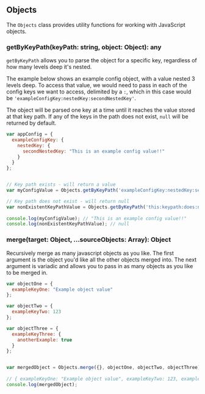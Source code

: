 
## Objects  
  
 The `Objects` class provides utility functions for working with JavaScript objects.     

### getByKeyPath(keyPath: string, object: Object): any  
  
`getByKeyPath` allows you to parse the object for a specific key, regardless of how many levels deep it's nested.  
  
The example below shows an example config object, with a  value nested 3 levels deep. To access that value, we would need to pass in each of the config keys we want to access, delimited by a `:`, which in this case would be `'exampleConfigKey:nestedKey:secondNestedKey'`.  
  
The object will be parsed one key at a time until it reaches the value stored at that key path. If any of the keys in the path does not exist, `null` will be returned by default.
  
```javascript
var appConfig = {  
  exampleConfigKey: {
    nestedKey: {    
      secondNestedKey: "This is an example config value!!"  
    } 
  }
};    


// Key path exists - will return a value
var myConfigValue = Objects.getByKeyPath('exampleConfigKey:nestedKey:secondNestedKey', appConfig);

// Key path does not exist - will return null
var nonExistentKeyPathValue = Objects.getByKeyPath('this:keypath:does:not:exist', appConfig);  
  
console.log(myConfigValue); // "This is an example config value!!"
console.log(nonExistentKeyPathValue); // null  
```


### merge(target: Object, ...sourceObjects: Array): Object  
  
Recursively merge as many javascript objects as you like. 
The first argument is the object you'd like all the other objects
merged into. The next argument is variadic and allows you to pass
in as many objects as you like to be merged in.

```javascript
var objectOne = {  
  exampleKeyOne: "Example object value"
};

var objectTwo = {  
  exampleKeyTwo: 123
};

var objectThree = {  
  exampleKeyThree: {
    anotherExample: true
  }
};


var mergedObject = Objects.merge({}, objectOne, objectTwo, objectThree);  
  
// { exampleKeyOne: "Example object value", exampleKeyTwo: 123, exampleKeyThree: { anotherExample: true } }
console.log(mergedObject); 
```
